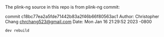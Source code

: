 The plink-ng source in this repo is from plink-ng commit:

commit c18bc77ea2a5fde71442b83a2f46b66f80563ac1
Author: Christopher Chang <chrchang523@gmail.com>
Date:   Mon Jan 16 21:29:52 2023 -0800

    dev rebuild
